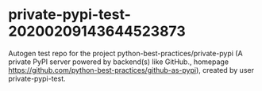 # private-pypi-test-20200209143644523873
Autogen test repo for the project python-best-practices/private-pypi (A private PyPI server powered by backend(s) like GitHub., homepage https://github.com/python-best-practices/github-as-pypi), created by user private-pypi-test. 
